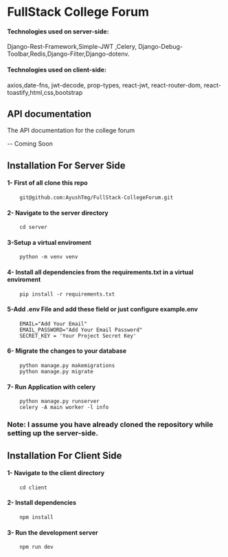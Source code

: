#        FullStack College Forum



#### Technologies used on server-side:
Django-Rest-Framework,Simple-JWT ,Celery, Django-Debug-Toolbar,Redis,Django-Filter,Django-dotenv.


#### Technologies used on client-side:
axios,date-fns, jwt-decode, prop-types, react-jwt, react-router-dom, react-toastify,html,css,bootstrap



## API documentation

The API documentation for the college forum 

-- Coming Soon 




## Installation For Server Side


#### 1-  First of all clone this repo

        git@github.com:AyushTmg/FullStack-CollegeForum.git


#### 2- Navigate to the server directory
        cd server 

#### 3-Setup a virtual enviroment 

        python -m venv venv


#### 4- Install all dependencies from the requirements.txt in a virtual enviroment


        pip install -r requirements.txt



#### 5-Add .env File and add these field or just configure example.env

        EMAIL="Add Your Email"
        EMAIL_PASSWORD="Add Your Email Password"
        SECRET_KEY = 'Your Project Secret Key'

#### 6- Migrate the changes to your database

        python manage.py makemigrations 
        python manage.py migrate

#### 7- Run Application with celery

        python manage.py runserver
        celery -A main worker -l info



### Note: I assume you have already cloned the repository while setting up the server-side.


## Installation For Client Side

#### 1- Navigate to the client directory
        cd client 

#### 2- Install dependencies
        npm install

#### 3- Run the development server
        npm run dev 






